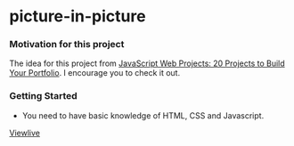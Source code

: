 # picture-in-picture

### Motivation for this project

The idea for this project from [JavaScript Web Projects: 20 Projects to Build Your Portfolio](https://academy.zerotomastery.io/p/javascript-projects). I encourage you to check it out.


### Getting Started

- You need to have basic knowledge of HTML, CSS and Javascript.


[Viewlive](https://alexbma.github.io/picture-in-picture/)
